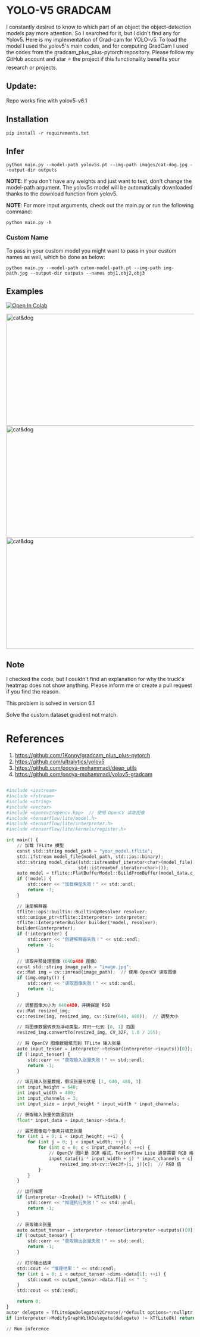 # YOLO-V5 GRADCAM

I constantly desired to know to which part of an object the object-detection models pay more attention. So I searched for it, but I didn't find any for Yolov5.
Here is my implementation of Grad-cam for YOLO-v5. To load the model I used the yolov5's main codes, and for computing GradCam I used the codes from the gradcam_plus_plus-pytorch repository.
Please follow my GitHub account and star ⭐ the project if this functionality benefits your research or projects.

## Update:
Repo works fine with yolov5-v6.1


## Installation
`pip install -r requirements.txt`

## Infer
`python main.py --model-path yolov5s.pt --img-path images/cat-dog.jpg --output-dir outputs`

**NOTE**: If you don't have any weights and just want to test, don't change the model-path argument. The yolov5s model will be automatically downloaded thanks to the download function from yolov5. 

**NOTE**: For more input arguments, check out the main.py or run the following command:

```python main.py -h```

### Custom Name
To pass in your custom model you might want to pass in your custom names as well, which be done as below:
```
python main.py --model-path cutom-model-path.pt --img-path img-path.jpg --output-dir outputs --names obj1,obj2,obj3 
```
## Examples
[![Open In Colab](https://colab.research.google.com/assets/colab-badge.svg)](https://colab.research.google.com/github/pooya-mohammadi/yolov5-gradcam/blob/master/main.ipynb)

<img src="https://raw.githubusercontent.com/pooya-mohammadi/yolov5-gradcam/master/outputs/eagle-res.jpg" alt="cat&dog" height="300" width="1200">
<img src="https://raw.githubusercontent.com/pooya-mohammadi/yolov5-gradcam/master/outputs/cat-dog-res.jpg" alt="cat&dog" height="300" width="1200">
<img src="https://raw.githubusercontent.com/pooya-mohammadi/yolov5-gradcam/master/outputs/dog-res.jpg" alt="cat&dog" height="300" width="1200">

## Note
I checked the code, but I couldn't find an explanation for why the truck's heatmap does not show anything. Please inform me or create a pull request if you find the reason.

This problem is solved in version 6.1

Solve the custom dataset gradient not match.

# References
1. https://github.com/1Konny/gradcam_plus_plus-pytorch
2. https://github.com/ultralytics/yolov5
3. https://github.com/pooya-mohammadi/deep_utils
4. https://github.com/pooya-mohammadi/yolov5-gradcam




```python

#include <iostream>
#include <fstream>
#include <string>
#include <vector>
#include <opencv2/opencv.hpp>  // 使用 OpenCV 读取图像
#include <tensorflow/lite/model.h>
#include <tensorflow/lite/interpreter.h>
#include <tensorflow/lite/kernels/register.h>

int main() {
    // 加载 TFLite 模型
    const std::string model_path = "your_model.tflite";
    std::ifstream model_file(model_path, std::ios::binary);
    std::string model_data((std::istreambuf_iterator<char>(model_file)),
                           std::istreambuf_iterator<char>());
    auto model = tflite::FlatBufferModel::BuildFromBuffer(model_data.c_str(), model_data.size());
    if (!model) {
        std::cerr << "加载模型失败！" << std::endl;
        return -1;
    }

    // 注册解释器
    tflite::ops::builtin::BuiltinOpResolver resolver;
    std::unique_ptr<tflite::Interpreter> interpreter;
    tflite::InterpreterBuilder builder(*model, resolver);
    builder(&interpreter);
    if (!interpreter) {
        std::cerr << "创建解释器失败！" << std::endl;
        return -1;
    }

    // 读取并预处理图像（640x480 图像）
    const std::string image_path = "image.jpg";
    cv::Mat img = cv::imread(image_path);  // 使用 OpenCV 读取图像
    if (img.empty()) {
        std::cerr << "读取图像失败！" << std::endl;
        return -1;
    }

    // 调整图像大小为 640x480，并确保是 RGB
    cv::Mat resized_img;
    cv::resize(img, resized_img, cv::Size(640, 480));  // 调整大小

    // 将图像数据转换为浮动类型，并归一化到 [0, 1] 范围
    resized_img.convertTo(resized_img, CV_32F, 1.0 / 255);

    // 将 OpenCV 图像数据填充到 TFLite 输入张量
    auto input_tensor = interpreter->tensor(interpreter->inputs()[0]);
    if (!input_tensor) {
        std::cerr << "获取输入张量失败！" << std::endl;
        return -1;
    }

    // 填充输入张量数据，假设张量形状是 [1, 640, 480, 3]
    int input_height = 640;
    int input_width = 480;
    int input_channels = 3;
    int input_size = input_height * input_width * input_channels;

    // 获取输入张量的数据指针
    float* input_data = input_tensor->data.f;

    // 遍历图像每个像素并填充张量
    for (int i = 0; i < input_height; ++i) {
        for (int j = 0; j < input_width; ++j) {
            for (int c = 0; c < input_channels; ++c) {
                // OpenCV 图片是 BGR 格式，TensorFlow Lite 通常需要 RGB 格式
                input_data[(i * input_width + j) * input_channels + c] =
                    resized_img.at<cv::Vec3f>(i, j)[c];  // RGB 值
            }
        }
    }

    // 运行推理
    if (interpreter->Invoke() != kTfLiteOk) {
        std::cerr << "推理执行失败！" << std::endl;
        return -1;
    }

    // 获取输出张量
    auto output_tensor = interpreter->tensor(interpreter->outputs()[0]);
    if (!output_tensor) {
        std::cerr << "获取输出张量失败！" << std::endl;
        return -1;
    }

    // 打印输出结果
    std::cout << "推理结果：" << std::endl;
    for (int i = 0; i < output_tensor->dims->data[1]; ++i) {
        std::cout << output_tensor->data.f[i] << " ";
    }
    std::cout << std::endl;

    return 0;
}
auto* delegate = TfLiteGpuDelegateV2Create(/*default options=*/nullptr);
if (interpreter->ModifyGraphWithDelegate(delegate) != kTfLiteOk) return false;

// Run inference